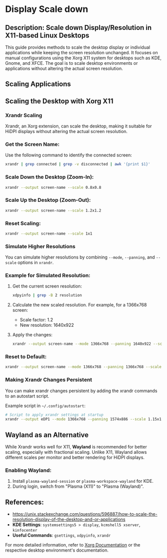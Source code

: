 # Display Scale down
## Description: Scale down Display/Resolution in X11-based Linux Desktops

This guide provides methods to scale the desktop display or individual applications while keeping the screen resolution unchanged. It focuses on manual configurations using the Xorg X11 system for desktops such as KDE, Gnome, and XFCE. The goal is to scale desktop environments or applications without altering the actual screen resolution.

## Scaling Applications

## Scaling the Desktop with Xorg X11

### Xrandr Scaling

Xrandr, an Xorg extension, can scale the desktop, making it suitable for HiDPI displays without altering the actual screen resolution.

### Get the Screen Name:

Use the following command to identify the connected screen:

```bash
xrandr | grep connected | grep -v disconnected | awk '{print $1}'

```

### Scale Down the Desktop (Zoom-In):

```bash
xrandr --output screen-name --scale 0.8x0.8

```

### Scale Up the Desktop (Zoom-Out):

```bash
xrandr --output screen-name --scale 1.2x1.2

```

### Reset Scaling:

```bash
xrandr --output screen-name --scale 1x1

```

### Simulate Higher Resolutions

You can simulate higher resolutions by combining `--mode`, `--panning`, and `--scale` options in `xrandr`.

### Example for Simulated Resolution:

1. Get the current screen resolution:
    
    ```bash
    xdpyinfo | grep -B 2 resolution
    
    ```
    
2. Calculate the new scaled resolution. For example, for a 1366x768 screen:
    - Scale factor: 1.2
    - New resolution: 1640x922
3. Apply the changes:
    
    ```bash
    xrandr --output screen-name --mode 1366x768 --panning 1640x922 --scale 1.2x1.2
    
    ```
    

### Reset to Default:

```bash
xrandr --output screen-name --mode 1366x768 --panning 1366x768 --scale 1x1

```

### Making Xrandr Changes Persistent

You can make xrandr changes persistent by adding the xrandr commands to an autostart script.

Example script in `~/.config/autostart`:

```bash
# Script to apply xrandr settings at startup
xrandr --output eDP1 --mode 1366x768 --panning 1574x886 --scale 1.15x1.15

```

## Wayland as an Alternative

While Xrandr works well for X11, **Wayland** is recommended for better scaling, especially with fractional scaling. Unlike X11, Wayland allows different scales per monitor and better rendering for HiDPI displays.

### Enabling Wayland:

1. Install `plasma-wayland-session` or `plasma-workspace-wayland` for KDE.
2. During login, switch from "Plasma (X11)" to "Plasma (Wayland)".

## References:

- https://unix.stackexchange.com/questions/596887/how-to-scale-the-resolution-display-of-the-desktop-and-or-applications
- **KDE Settings**: `systemsettings5 > display`, `kcmshell5 xserver`, `kinfocenter`
- **Useful Commands**: `gsettings`, `xdpyinfo`, `xrandr`

For more detailed information, refer to [Xorg Documentation](https://gitlab.freedesktop.org/xorg) or the respective desktop environment's documentation.